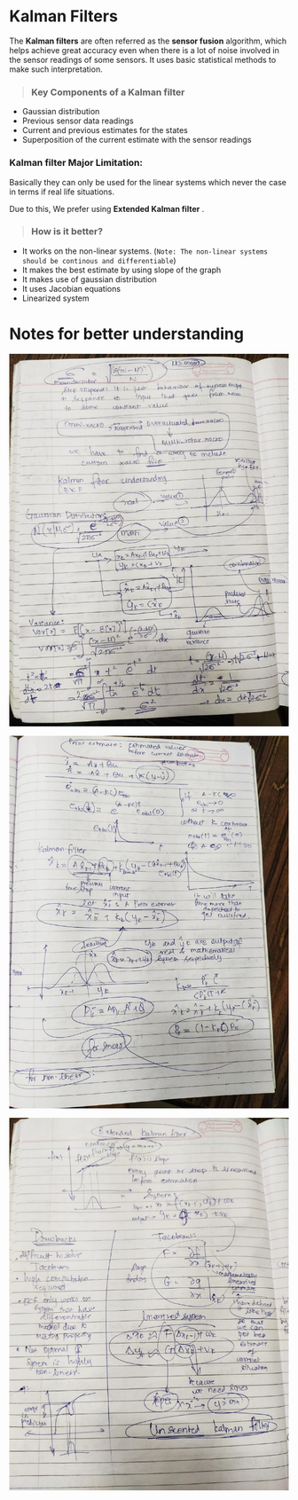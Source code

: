 # Kalman Filters
The __Kalman filters__ are often referred as the **sensor fusion** algorithm, which helps achieve great accuracy even when there is a lot of noise involved in the sensor readings of some sensors.
It uses basic statistical methods to make such interpretation. 
>### Key Components of a Kalman filter
* Gaussian distribution
* Previous sensor data readings
* Current and previous estimates for the states
* Superposition of the current estimate with the sensor readings

### Kalman filter Major Limitation:
Basically they can only be used for the linear systems which never the case in terms if real life situations.

Due to this, We prefer using __**Extended Kalman filter**__ . 


>### How is it better?
* It works on the non-linear systems. (`Note: The non-linear systems should be continous and differentiable`)
* It makes the best estimate by using slope of the graph
* It makes use of gaussian distribution
* It uses Jacobian equations
* Linearized system

# Notes for better understanding

![Notes](Images/Kalman_1.jpeg "Concept")

![Notes](Images/Kalman_2.jpeg "Concept")

![Notes](Images/Kalman_3.jpeg "Concept")


